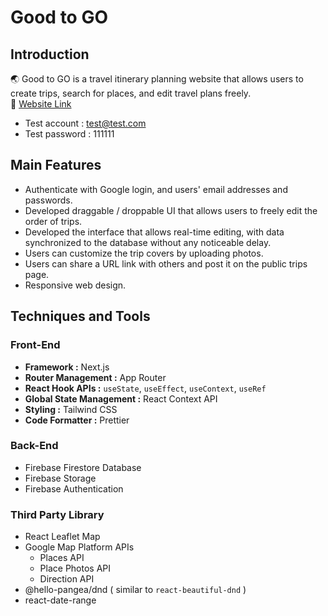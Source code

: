# Good to GO
## Introduction
🌏 Good to GO is a travel itinerary planning website that allows users to create trips, search for places, and edit travel plans freely.     
🔗 [Website Link](https://goodtogo-project.vercel.app/)
* Test account : test@test.com
* Test password : 111111
## Main Features
* Authenticate with Google login, and users' email addresses and passwords.
* Developed draggable / droppable UI that allows users to freely edit the order of trips.
* Developed the interface that allows real-time editing, with data synchronized to the database without any noticeable delay.
* Users can customize the trip covers by uploading photos.
* Users can share a URL link with others and post it on the public trips page.
* Responsive web design.
## Techniques and Tools
### Front-End
* **Framework :** Next.js
* **Router Management :** App Router
* **React Hook APIs :** `useState`, `useEffect`, `useContext`, `useRef`
* **Global State Management :** React Context API
* **Styling :** Tailwind CSS
* **Code Formatter :** Prettier
### Back-End
* Firebase Firestore Database
* Firebase Storage
* Firebase Authentication
### Third Party Library
* React Leaflet Map
* Google Map Platform APIs
  * Places API
  * Place Photos API
  * Direction API
* @hello-pangea/dnd ( similar to `react-beautiful-dnd` )
* react-date-range
